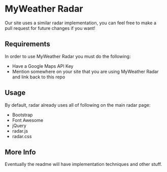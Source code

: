 # MyWeather Radar
Our site uses a similar radar implementation, you can feel free to make a pull request for future changes if you want!

## Requirements
In order to use MyWeather Radar you must do the following:
- Have a Google Maps API Key
- Mention somewhere on your site that you are using MyWeather Radar and link back to this repo

## Usage
By default, radar already uses all of following on the main radar page:
- Bootstrap
- Font Awesome
- jQuery
- radar.js
- radar.css

## More Info
Eventually the readme will have implementation techniques and other stuff.
